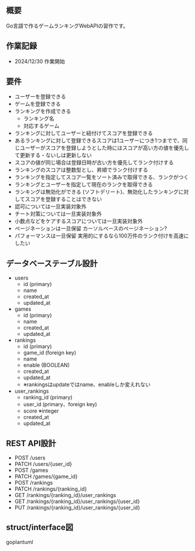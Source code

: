 ## 概要

Go言語で作るゲームランキングWebAPIの習作です。

## 作業記録

* 2024/12/30 作業開始

## 要件

* ユーザーを登録できる
* ゲームを登録できる
* ランキングを作成できる
    * ランキング名
    * 対応するゲーム
* ランキングに対してユーザーと紐付けてスコアを登録できる
* あるランキングに対して登録できるスコアは1ユーザーにつき1つまでで、同じユーザーがスコアを登録しようとした時にはスコアが高い方の値を優先して更新する・ないしは更新しない
* スコアの値が同じ場合は登録日時が古い方を優先してランク付けする
* ランキングのスコアは整数型とし、昇順でランク付けする
* ランキングを指定してスコア一覧をソート済みで取得できる、ランクがつく
* ランキングとユーザーを指定して現在のランクを取得できる
* ランキングは無効化ができる (ソフトデリート)、無効化したランキングに対してスコアを登録することはできない
* 認可については一旦実装対象外
* チート対策については一旦実装対象外
* 小数点などをケアするスコアについては一旦実装対象外
* ページネーションは一旦保留 カーソルベースのページネーション?
* パフォーマンスは一旦保留 実用的にするなら100万件のランク付けを高速にしたい

## データベーステーブル設計

* users
    * id (primary)
    * name
    * created_at
    * updated_at
* games
    * id (primary)
    * name
    * created_at
    * updated_at
* rankings
    * id (primary)
    * game_id (foreign key)
    * name
    * enable (BOOLEAN)
    * created_at
    * updated_at
    * ※rankingsはupdateではname、enableしか変えれない
* user_rankings
    * ranking_id (primary)
    * user_id (primary、foreign key)
    * score ※integer
    * created_at
    * updated_at

## REST API設計

* POST /users
* PATCH /users/{user_id}
* POST /games
* PATCH /games/{game_id}
* POST /rankings
* PATCH /rankings/{ranking_id}
* GET /rankings/{ranking_id}/user_rankings
* GET /rankings/{ranking_id}/user_rankings/{user_id}
* PUT /rankings/{ranking_id}/user_rankings/{user_id}

## struct/interface図
goplantuml